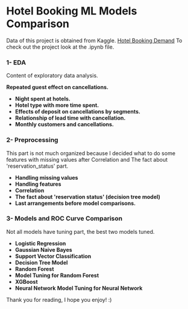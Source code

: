 # Hotel Booking ML Models Comparison

Data of this project is obtained from Kaggle. [Hotel Booking Demand](https://www.kaggle.com/jessemostipak/hotel-booking-demand)
To check out the project look at the .ipynb file.


### __1- EDA__

Content of exploratory data analysis.

__Repeated guest effect on cancellations.__
- __Night spent at hotels.__
- __Hotel type with more time spent.__
- __Effects of deposit on cancellations by segments.__
- __Relationship of lead time with cancellation.__
- __Monthly customers and cancellations.__

### __2- Preprocessing__

This part is not much organized because I decided what to do some features with missing values after Correlation and The fact about 'reservation_status' part.

- __Handling missing values__
- __Handling features__
- __Correlation__
- __The fact about 'reservation status' (decision tree model)__
- __Last arrangements before model comparisons.__

### __3- Models and ROC Curve Comparison__

Not all models have tuning part, the best two models tuned.

- __Logistic Regression__
- __Gaussian Naive Bayes__
- __Support Vector Classification__
- __Decision Tree Model__
- __Random Forest__
- __Model Tuning for Random Forest__
- __XGBoost__
- __Neural Network__
__Model Tuning for Neural Network__

Thank you for reading, I hope you enjoy! :)
